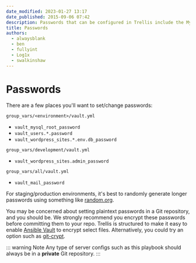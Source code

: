 ```yaml
---
date_modified: 2023-01-27 13:17
date_published: 2015-09-06 07:42
description: Passwords that can be configured in Trellis include the MySQL root password, sudoer password, admin password, and WordPress site database passwords.
title: Passwords
authors:
  - alwaysblank
  - ben
  - fullyint
  - Log1x
  - swalkinshaw
---
```


# Passwords

There are a few places you'll want to set/change passwords:

`group_vars/<environment>/vault.yml`
- `vault_mysql_root_password`
- `vault_users.*.password`
- `vault_wordpress_sites.*.env.db_password`

`group_vars/development/vault.yml`
- `vault_wordpress_sites.admin_password`

`group_vars/all/vault.yml`
- `vault_mail_password`

For staging/production environments, it's best to randomly generate longer passwords using something like [random.org](http://www.random.org/passwords/).

You may be concerned about setting plaintext passwords in a Git repository, and you should be. We strongly recommend you encrypt these passwords before committing them to your repo. Trellis is structured to make it easy to enable [Ansible Vault](vault.md) to encrypt select files. Alternatively, you could try an option such as [git-crypt](https://github.com/AGWA/git-crypt).

::: warning Note
Any type of server configs such as this playbook should always be in a **private** Git repository.
:::
